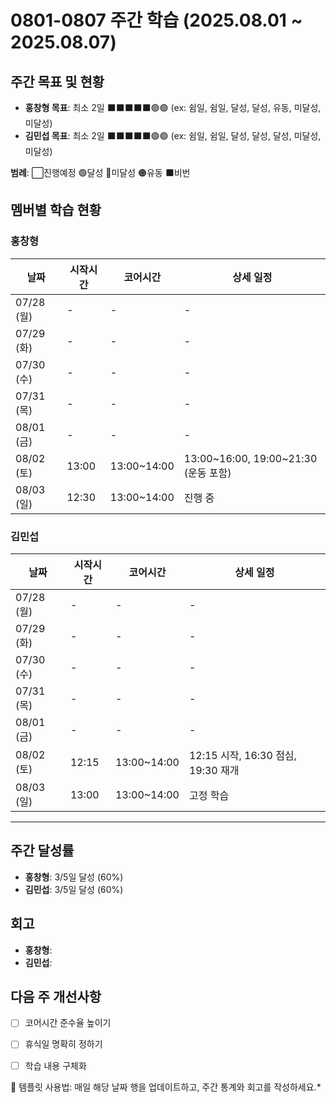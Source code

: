 # 0801-0807 주간 학습 (2025.08.01 ~ 2025.08.07)

## 주간 목표 및 현황
- **홍창형 목표**: 최소 2일 ⬛️⬛️⬛️⬛️⬛️🟢🟢 (ex: 쉼일, 쉼일, 달성, 달성, 유동, 미달성, 미달성)
- **김민섭 목표**: 최소 2일 ⬛️⬛️⬛️⬛️⬛️🟢🟢 (ex: 쉼일, 쉼일, 달성, 달성, 달성, 미달성, 미달성)

**범례**: ⬜진행예정 🟢달성 🔴미달성 🟠유동 ⬛️비번 

## 멤버별 학습 현황

### 홍창형
| 날짜 | 시작시간 | 코어시간 | 상세 일정 |
|------|----------|----------|-----------|
| 07/28 (월) | - | - | - |
| 07/29 (화) | - | - | - |
| 07/30 (수) | - | - | - |
| 07/31 (목) | - | - | - |
| 08/01 (금) | - | - | - |
| 08/02 (토) | 13:00 | 13:00~14:00 | 13:00~16:00, 19:00~21:30 (운동 포함) |
| 08/03 (일) | 12:30 | 13:00~14:00 | 진행 중 |

### 김민섭
| 날짜 | 시작시간 | 코어시간 | 상세 일정 |
|------|----------|----------|-----------|
| 07/28 (월) | - | - | - |
| 07/29 (화) | - | - | - |
| 07/30 (수) | - | - | - |
| 07/31 (목) | - | - | - |
| 08/01 (금) | - | - | - |
| 08/02 (토) | 12:15 | 13:00~14:00 | 12:15 시작, 16:30 점심, 19:30 재개 |
| 08/03 (일) | 13:00 | 13:00~14:00 | 고정 학습 |

---

## 주간 달성률
- **홍창형**: 3/5일 달성 (60%)
- **김민섭**: 3/5일 달성 (60%)

## 회고
- **홍창형**:
- **김민섭**:

## 다음 주 개선사항
- [ ] 코어시간 준수율 높이기
- [ ] 휴식일 명확히 정하기
- [ ] 학습 내용 구체화


📝 템플릿 사용법: 매일 해당 날짜 행을 업데이트하고, 주간 통계와 회고를 작성하세요.*